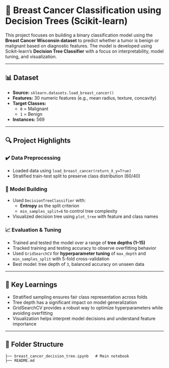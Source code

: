 # 🧠 Breast Cancer Classification using Decision Trees (Scikit-learn)

This project focuses on building a binary classification model using the **Breast Cancer Wisconsin dataset** to predict whether a tumor is benign or malignant based on diagnostic features. The model is developed using Scikit-learn’s **Decision Tree Classifier** with a focus on interpretability, model tuning, and visualization.

---

## 📊 Dataset

- **Source:** `sklearn.datasets.load_breast_cancer()`
- **Features:** 30 numeric features (e.g., mean radius, texture, concavity)
- **Target Classes:**
  - `0` = Malignant
  - `1` = Benign
- **Instances:** 569

---

## 🔍 Project Highlights

### ✔️ Data Preprocessing
- Loaded data using `load_breast_cancer(return_X_y=True)`
- Stratified train-test split to preserve class distribution (60/40)

### 🌲 Model Building
- Used `DecisionTreeClassifier` with:
  - **Entropy** as the split criterion
  - `min_samples_split=6` to control tree complexity
- Visualized decision tree using `plot_tree` with feature and class names

### 📈 Evaluation & Tuning
- Trained and tested the model over a range of **tree depths (1–15)**
- Tracked training and testing accuracy to observe overfitting behavior
- Used `GridSearchCV` for **hyperparameter tuning** of `max_depth` and `min_samples_split` with 5-fold cross-validation
- Best model: tree depth of `3`, balanced accuracy on unseen data

---

## 📌 Key Learnings

- Stratified sampling ensures fair class representation across folds
- Tree depth has a significant impact on model generalization
- GridSearchCV provides a robust way to optimize hyperparameters while avoiding overfitting
- Visualization helps interpret model decisions and understand feature importance

---

## 📂 Folder Structure

```plaintext
├── breast_cancer_decision_tree.ipynb   # Main notebook
├── README.md
